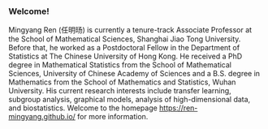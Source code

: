 ### Welcome!

Mingyang Ren (任明旸) is currently a tenure-track Associate Professor at the School of Mathematical Sciences, Shanghai Jiao Tong University. 
Before that, he worked as a Postdoctoral Fellow in the Department of Statistics at The Chinese University of Hong Kong. 
He received a PhD degree in Mathematical Statistics from the School of Mathematical Sciences, University of Chinese Academy of Sciences and a B.S. degree in Mathematics from the School of Mathematics and Statistics, Wuhan University. 
His current research interests include transfer learning, subgroup analysis, graphical models, analysis of high-dimensional data, and biostatistics.
Welcome to the homepage https://ren-mingyang.github.io/ for more information.
